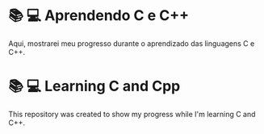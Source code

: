 # :books: :computer: Aprendendo C e C++ 

Aqui, mostrarei meu progresso durante o aprendizado das linguagens C e C++.

# :books: :computer: Learning C and Cpp

This repository was created to show my progress while I'm learning C and C++.
